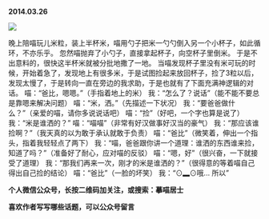 
          
            
**2014.03.26**



![](//upload-images.jianshu.io/upload_images/51001-bfbcc2b42cc3a78c.jpg)




晚上陪喵玩儿米粒，装上半杯米，喵用勺子把米一勺勺倒入另一个小杯子，如此循环，不亦乐乎。
忽然喵抛弃了小勺子，直接拿起杯子，向空杯子里倒米。
于是不出意料的，很快这半杯米就被分批地撒了一地。
当喵发现杯子里没有米可玩的时候，开始着急了，发现地上有很多米，于是试图捡起来放回杯子，捡了3粒以后，发现太慢了，于是转向一直在旁边的我求助，于是也就有了下面充满神逻辑的对话。
喵：“爸比，嗯嗯。”（手指着地上的米）
我：“怎么了？说话”（能不能不要总是靠嗯来解决问题）
喵：“米，洒。”（先描述一下状况）
我：“要爸爸做什么？”（亲爱的喵，请你多说说话吧）
喵：“捡”（好吧，一个字也算是说了）
我：“米是谁洒的？”
喵：“喵喵”（非常有好汉做事好汉当的豪气）
我：“那应该谁捡啊？”（我天真的以为敢于承认就敢于负责）
喵：“爸比”（微笑着，伸出一个指头，指着我轻轻点了两下）
我：“喵，爸爸跟你讲一个道理：谁洒的东西谁来捡，知道了吗？”（准备好了耐心，应对喵的反驳）
喵：“嗯，好”（很兴奋，一下就接受了道理）
我：“那我们再来一次，刚才的米是谁洒的？”（很得意的等着喵自己得出自己捡的结论）
喵：“爸比”（一脸的坏笑）
我：“⊙▂⊙哦... 所以”


**个人微信公众号，长按二维码加关注，或搜索：摹喵居士**

**喜欢作者写写哪些话题，可以公众号留言**




          
        